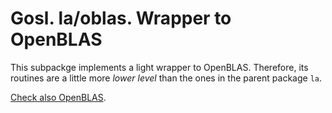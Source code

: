 # Gosl. la/oblas. Wrapper to OpenBLAS

This subpackge implements a light wrapper to OpenBLAS. Therefore, its routines are a little more
_lower level_ than the ones in the parent package `la`.

[Check also OpenBLAS](https://github.com/xianyi/OpenBLAS).
